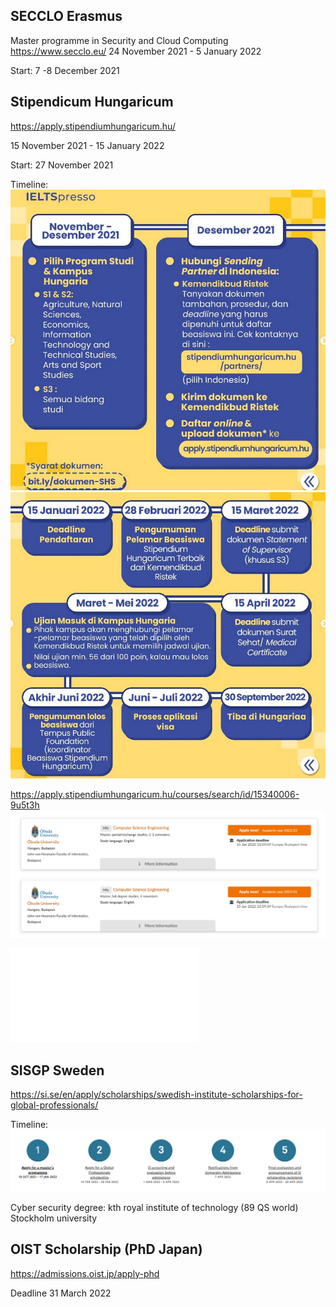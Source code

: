 ## SECCLO Erasmus
Master programme in Security and Cloud Computing
https://www.secclo.eu/
24 November 2021 - 5 January 2022

Start: 
7 -8 December 2021

## Stipendicum Hungaricum
https://apply.stipendiumhungaricum.hu/

15 November 2021 - 15 January 2022

Start: 27 November 2021


Timeline:
![](attachments/Pasted%20image%2020211123132118.png)
![](attachments/Pasted%20image%2020211123132132.png)



https://apply.stipendiumhungaricum.hu/courses/search/id/15340006-9u5t3h
![](attachments/Pasted%20image%2020211123132035.png)


![](attachments/BA_MA_OTM_Call_for_Applications_2022_2023_final%201.pdf)

## SISGP Sweden
https://si.se/en/apply/scholarships/swedish-institute-scholarships-for-global-professionals/

Timeline:
![](attachments/Pasted%20image%2020211123132604.png)

Cyber security degree:
kth royal institute of technology (89 QS world)
Stockholm university

## OIST Scholarship (PhD Japan)
https://admissions.oist.jp/apply-phd

Deadline 31 March 2022
